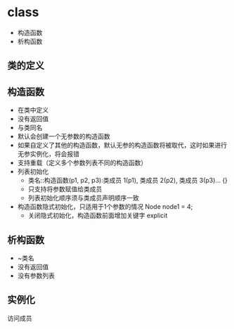 # class

- 构造函数
- 析构函数

## 类的定义

## 构造函数

- 在类中定义
- 没有返回值
- 与类同名
- 默认会创建一个无参数的构造函数
- 如果自定义了其他的构造函数，默认无参的构造函数将被取代，这时如果进行无参实例化，将会报错
- 支持重载（定义多个参数列表不同的构造函数）
- 列表初始化
  - 类名::构造函数(p1, p2, p3):类成员 1(p1), 类成员 2(p2), 类成员 3(p3)... {}
  - 只支持将参数赋值给类成员
  - 列表初始化顺序须与类成员声明顺序一致
- 构造函数隐式初始化，只适用于1个参数的情况 Node node1 = 4;
  - 关闭隐式初始化，构造函数前面增加关键字 explicit

## 析构函数

- ~类名
- 没有返回值
- 没有参数列表

## 实例化

访问成员
